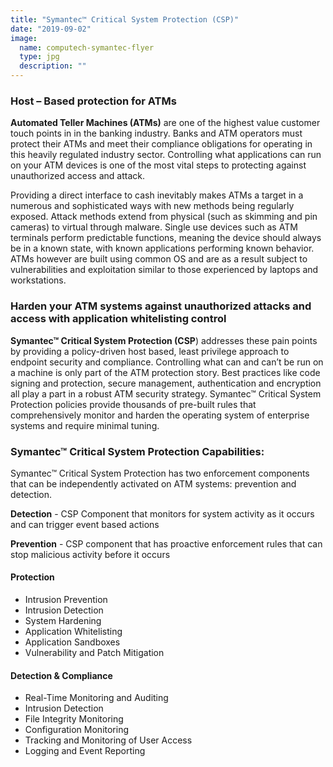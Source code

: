 ```yaml
---
title: "Symantec™ Critical System Protection (CSP)"
date: "2019-09-02"
image:
  name: computech-symantec-flyer
  type: jpg
  description: ""
---
```


### Host – Based protection for ATMs

**Automated Teller Machines (ATMs)** are one of the highest value customer touch points in in the banking industry.  Banks and ATM operators must protect their ATMs and meet their compliance obligations for operating in this heavily regulated industry sector. Controlling what applications can run on your ATM devices is one of the most vital steps to protecting against unauthorized access and attack.

Providing a direct interface to cash inevitably makes ATMs a target in a numerous and sophisticated ways with new methods being regularly exposed. Attack methods extend from physical (such as skimming and pin cameras) to virtual through malware. Single use devices such as ATM terminals perform predictable functions, meaning the device should always be in a known state, with known applications performing known behavior. ATMs however are built using common OS and are as a result subject to vulnerabilities and exploitation similar to those experienced by laptops and workstations.

### Harden your ATM systems against unauthorized attacks and access with application whitelisting control

**Symantec™ Critical System Protection (CSP**) addresses these pain points by providing a policy-driven host based, least privilege approach to endpoint security and compliance. Controlling what can and can’t be run on a machine is only part of the ATM protection story. Best practices like code signing and protection, secure management, authentication and encryption all play a part in a robust ATM security strategy. Symantec™ Critical System Protection policies provide thousands of pre-built rules that comprehensively monitor and harden the operating system of enterprise systems and require minimal tuning.

### Symantec™ Critical System Protection Capabilities:

Symantec™ Critical System Protection has two enforcement components that can be independently activated on ATM systems: prevention and detection.

**Detection** - CSP Component that monitors for system activity as it occurs and can trigger event based actions

**Prevention** - CSP component that has proactive enforcement rules that can stop malicious activity before it occurs

#### Protection

- Intrusion Prevention
- Intrusion Detection
- System Hardening
- Application Whitelisting
- Application Sandboxes
- Vulnerability and Patch Mitigation

#### Detection & Compliance

- Real-Time Monitoring and Auditing
- Intrusion Detection
- File Integrity Monitoring
- Configuration Monitoring
- Tracking and Monitoring of User Access
- Logging and Event Reporting
